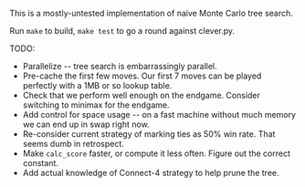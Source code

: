This is a mostly-untested implementation of naive Monte Carlo tree
search.

Run `make` to build, `make test` to go a round against clever.py.

TODO:
* Parallelize -- tree search is embarrassingly parallel.
* Pre-cache the first few moves.  Our first 7 moves can be played
  perfectly with a 1MB or so lookup table.
* Check that we perform well enough on the endgame.  Consider
  switching to minimax for the endgame.
* Add control for space usage -- on a fast machine without much memory
  we can end up in swap right now.
* Re-consider current strategy of marking ties as 50% win rate.  That
  seems dumb in retrospect.
* Make `calc_score` faster, or compute it less often.  Figure out the
  correct constant.
* Add actual knowledge of Connect-4 strategy to help prune the tree.